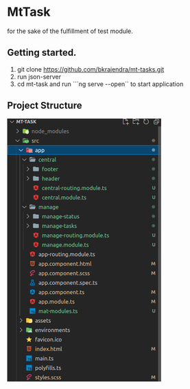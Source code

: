 # MtTask

for the sake of the fulfillment of test module. 

## Getting started.

1. git clone https://github.com/bkrajendra/mt-tasks.git
2. run json-server
3. cd mt-task and run ```ng serve --open`` to start application

## Project Structure

![alt text][logo]


[logo]: struct.png  "Project Structure"